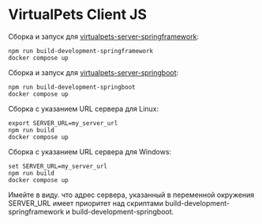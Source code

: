 

# VirtualPets Client JS

Сборка и запуск для [virtualpets-server-springframework](https://github.com/urvanov-ru/virtualpets-server-springframework):


    npm run build-development-springframework
    docker compose up



Сборка и запуск для [virtualpets-server-springboot](https://github.com/urvanov-ru/virtualpets-server-springboot):


    npm run build-development-springboot
    docker compose up

Сборка с указанием URL сервера для Linux:

    export SERVER_URL=my_server_url
    npm run build
    docker compose up

Сборка с указанием URL сервера для Windows:

    set SERVER_URL=my_server_url
    npm run build
    docker compose up


Имейте в виду. что адрес сервера, указанный в переменной окружения SERVER_URL имеет приоритет над скриптами build-development-springframework и build-development-springboot.